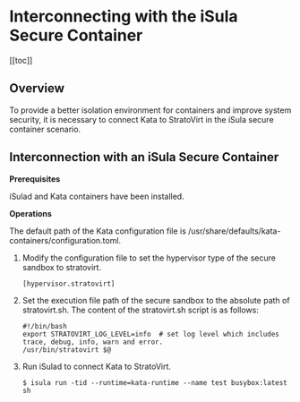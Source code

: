 # Interconnecting with the iSula Secure Container

[[toc]]

## Overview

To provide a better isolation environment for containers and improve system security, it is necessary to connect Kata to StratoVirt in the iSula secure container scenario.

## Interconnection with an iSula Secure Container

**Prerequisites**

iSulad and Kata containers have been installed.

**Operations**



The default path of the Kata configuration file is /usr/share/defaults/kata-containers/configuration.toml. 

1. Modify the configuration file to set the hypervisor type of the secure sandbox to stratovirt.

   ```
   [hypervisor.stratovirt]
   ```

2. Set the execution file path of the secure sandbox to the absolute path of stratovirt.sh. The content of the stratovirt.sh script is as follows:

   ```
   #!/bin/bash
   export STRATOVIRT_LOG_LEVEL=info  # set log level which includes trace, debug, info, warn and error.
   /usr/bin/stratovirt $@
   ```

3. Run iSulad to connect Kata to StratoVirt.

   ```
   $ isula run -tid --runtime=kata-runtime --name test busybox:latest sh
   ```

